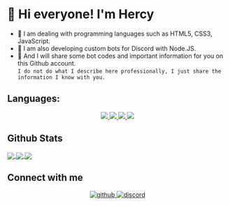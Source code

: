 
# 👋 Hi everyone! I'm Hercy

- 📘 I am dealing with programming languages such as HTML5, CSS3, JavaScript.
- 📕 I am also developing custom bots for Discord with Node.JS.
- 📗 And I will share some bot codes and important information for you on this Github account. <br>
`I do not do what I describe here professionally, I just share the information I know with you.`

## Languages:
<div align="center">
<a href="https://ay.link/devlog" target="_blank">
<img src="https://img.shields.io/badge/javascript%20-%23323330.svg?&style=for-the-badge&logo=javascript&logoColor=%23F7DF1E"/> 
</a>
  <a href="https://ay.link/devlog" target="_blank">
<img src="https://img.shields.io/badge/html5%20-%23E34F26.svg?&style=for-the-badge&logo=html5&logoColor=white"/> 
</a>
  <a href="https://ay.link/devlog" target="_blank">
<img src="https://img.shields.io/badge/css3%20-%231572B6.svg?&style=for-the-badge&logo=css3&logoColor=white"/> 
</a>
  <a href="https://ay.link/devlog" target="_blank">
<img src="https://img.shields.io/badge/node.js%20-%2343853D.svg?&style=for-the-badge&logo=node.js&logoColor=white"/>
</a>
</div> 

## Github Stats 
<a href="https://ay.link/devlog" target="_blank">
<img align="center" src="https://github-readme-stats.vercel.app/api/top-langs/?username=TheHercy&theme=tokyonight&hide=batchfile">
</a>
<a href="https://ay.link/devlog" target="_blank">
<img align="center" src="https://github-readme-stats.vercel.app/api?username=TheHercy&theme=tokyonight">
</a>
<a href="https://ay.link/devlog" target="_blank">
<img align="center" src="https://github-readme-streak-stats.herokuapp.com/?user=TheHercy&theme=tokyonight">
</a>

## Connect with me  
<div align="center">
<a href="https://github.com/TheHercy" target="_blank">
<img src=https://img.shields.io/badge/github-%2324292e.svg?&style=for-the-badge&logo=github&logoColor=white alt=github style="margin-bottom: 5px;" />
</a>
<a href="https://discord.gg/YwdKwsaHYM" target="_blank">
<img src=https://img.shields.io/badge/discord-%2324292e.svg?&style=for-the-badge&logo=discord&logoColor=white alt=discord style="margin-bottom: 5px;" />
</a>  
</div>  
